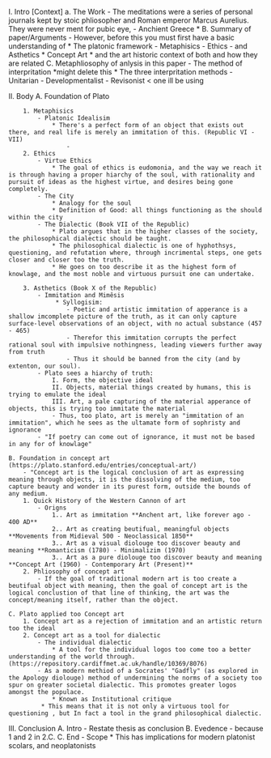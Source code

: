 I. Intro [Context]
    a. The Work
        - The meditations were a series of personal journals kept by stoic phliosopher and Roman emperor Marcus Aurelius. They were never ment for pubic eye,
        - Anchient Greece
            * 
    B. Summary of paper/Arguments
        - However, before this you must first have a basic understanding of
            * The platonic framework
                - Metaphisics
                - Ethics
                - and Asthetics
            * Concept Art
            * and the art historic context of both and how they are related
    C. Metaphliosophy of anlysis in this paper
        - The method of interpritation          *might delete this
            * The three interpritation methods
                - Unitarian
                - Developmentalist
                - Revisonist < one ill be using

II. Body
    A. Foundation of Plato

        1. Metaphisics
            - Platonic Idealisim
                * There's a perfect form of an object that exists out there, and real life is merely an immitation of this. (Republic VI - VII)
                    -
        2. Ethics
            - Virtue Ethics
                * The goal of ethics is eudomonia, and the way we reach it is through having a proper hiarchy of the soul, with rationality and pursuit of ideas as the highest virtue, and desires being gone completely.
            - The City
                * Analogy for the soul
                * Definition of Good: all things functioning as the should within the city
            - The Dialectic (Book VII of the Republic)
                * Plato argues that in the higher classes of the society, the philosophical dialectic should be taught.
                * The philosophical dialectic is one of hyphothsys, questioning, and refutation where, through incrimental steps, one gets closer and closer too the truth.
                * He goes on too describe it as the highest form of knowlage, and the most noble and virtuous pursuit one can undertake.

        3. Asthetics (Book X of the Republic)
            - Immitation and Mimêsis
                 * Syllogisim:
                    - Poetic and artistic immitation of apperance is a shallow imcomplete picture of the truth, as it can only capture surface-level observations of an object, with no actual substance (457 - 465)
                    - Therefor this immitation corrupts the perfect rational soul with impulsive nothingness, leading viewers further away from truth
                    - Thus it should be banned from the city (and by extenton, our soul).
            - Plato sees a hiarchy of truth:
                I. Form, the objective ideal
                II. Objects, material things created by humans, this is trying to emulate the ideal
                III. Art, a pale capturing of the material apperance of objects, this is trying too immitate the material
                - Thus, too plato, art is merely an "immitation of an immitation", which he sees as the ultamate form of sophristy and ignorance
            - "If poetry can come out of ignorance, it must not be based in any for of knowlage"

    B. Foundation in concept art (https://plato.stanford.edu/entries/conceptual-art/)
        - "Concept art is the logical conclusion of art as expressing meaning through objects, it is the dissolving of the medium, too capture beauty and wonder in its purest form, outside the bounds of any medium.
        1. Quick History of the Western Cannon of art
            - Origns
                1.. Art as immitation **Anchent art, like forever ago - 400 AD**
                2.. Art as creating beutifual, meaningful objects **Movements from Midieval 500 - Neoclassical 1850**
                3.. Art as a visual diolouge too discover beauty and meaning **Romanticism (1780) - Minimalizim (1970)
                3.. Art as a pure diolouge too discover beauty and meaning **Concept Art (1960) - Contemporary Art (Present)**
        2. Phliosophy of concept art
            - If the goal of traditional modern art is too create a beutifual object with meaning, then the goal of concept art is the logical conclustion of that line of thinking, the art was the concept/meaning itself, rather than the object.

    C. Plato applied too Concept art
        1. Concept art as a rejection of immitation and an artistic return too the ideal
        2. Concept art as a tool for dialectic
            - The individual dialectic
                * A tool for the individual logos too come too a better understanding of the world through. (https://repository.cardiffmet.ac.uk/handle/10369/8076)
            - As a modern methiod of a Socrates' "Gadfly" (as explored in the Apology diolouge) method of undermining the norms of a society too spur on greater societal dialectic. This promotes greater logos amongst the populace.
                * Known as Institutional critique
             * This means that it is not only a virtuous tool for questioning , but In fact a tool in the grand philosophical dialectic.

III. Conclusion
    A. Intro
        - Restate thesis as conclusion
    B. Evedence
        - because 1 and 2 in 2.C.
    C. End
        - Scope
            * This has implications for modern platonist scolars, and neoplatonists
            
```
